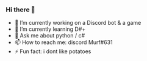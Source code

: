 ### Hi there 👋
- 🔭 I’m currently working on a Discord bot & a game
- 🌱 I’m currently learning D#+
- 💬 Ask me about python / c#
- 📫 How to reach me: discord Murf#631
- ⚡ Fun fact: i dont like potatoes

